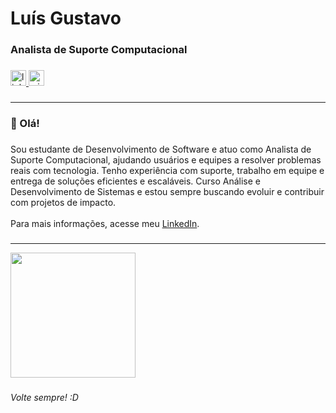 <h1 align="left">Luís Gustavo</h1>

###

<h3 align="left">Analista de Suporte Computacional</h3>

###

<div align="left">
  <a href="https://www.linkedin.com/in/lgalvesz/" target="_blank">
    <img src="https://img.shields.io/static/v1?message=LinkedIn&logo=linkedin&label=&color=0077B5&logoColor=white&labelColor=&style=for-the-badge" height="25" alt="linkedin logo"  />
  </a>
  <a href="mailto:lgalvesz@outlook.com" target="_blank">
    <img src="https://img.shields.io/static/v1?message=Outlook&logo=microsoft-outlook&label=&color=0078D4&logoColor=white&labelColor=&style=for-the-badge" height="25" alt="microsoft-outlook logo"  />
  </a>
</div>

###
---
<h3 align="left">👋 Olá!</h3>

###

<p align="left">
Sou estudante de Desenvolvimento de Software e atuo como Analista de Suporte Computacional, ajudando usuários e equipes a resolver problemas reais com tecnologia. Tenho experiência com suporte, trabalho em equipe e entrega de soluções eficientes e escaláveis. Curso Análise e Desenvolvimento de Sistemas e estou sempre buscando evoluir e contribuir com projetos de impacto.<br><br>
Para mais informações, acesse meu <a href="https://www.linkedin.com/in/lgalvesz/" target="_blank">LinkedIn</a>.
</p>

###
---
<div align="left">
  <img height="200" src="https://media.tenor.com/BuSEbkm9aAIAAAAi/hi-otag.gif"  />
</div>

###

<p align="left"><i>Volte sempre! :D</i></p>

###

